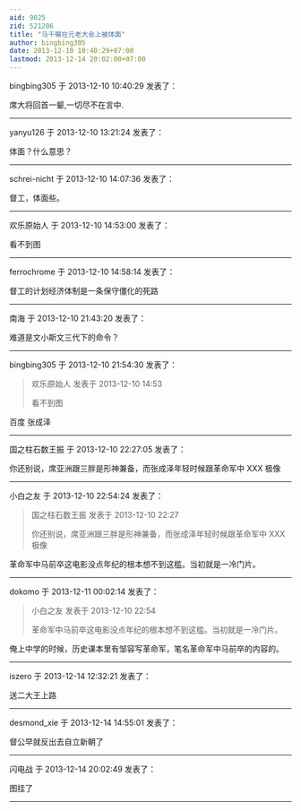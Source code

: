 ```yaml
---
aid: 9025
zid: 521206
title: "马千嘱在元老大会上被体面"
author: bingbing305
date: 2013-12-10 10:40:29+07:00
lastmod: 2013-12-14 20:02:00+07:00
---
```


bingbing305 于 2013-12-10 10:40:29 发表了：

席大将回首一颦,一切尽不在言中.

---

yanyu126 于 2013-12-10 13:21:24 发表了：

体面？什么意思？

---

schrei-nicht 于 2013-12-10 14:07:36 发表了：

督工，体面些。

---

欢乐原始人 于 2013-12-10 14:53:00 发表了：

看不到图

---

ferrochrome 于 2013-12-10 14:58:14 发表了：

督工的计划经济体制是一条保守僵化的死路

---

南海 于 2013-12-10 21:43:20 发表了：

难道是文小斯文三代下的命令？

---

bingbing305 于 2013-12-10 21:54:30 发表了：

> 欢乐原始人 发表于 2013-12-10 14:53
>
> 看不到图

百度 张成泽

---

国之柱石数王振 于 2013-12-10 22:27:05 发表了：

你还别说，席亚洲跟三胖是形神兼备，而张成泽年轻时候跟革命军中 XXX 极像

---

小白之友 于 2013-12-10 22:54:24 发表了：

> 国之柱石数王振 发表于 2013-12-10 22:27
>
> 你还别说，席亚洲跟三胖是形神兼备，而张成泽年轻时候跟革命军中 XXX 极像

革命军中马前卒这电影没点年纪的根本想不到这槛。当初就是一冷门片。

---

dokomo 于 2013-12-11 00:02:14 发表了：

> 小白之友 发表于 2013-12-10 22:54
>
> 革命军中马前卒这电影没点年纪的根本想不到这槛。当初就是一冷门片。

俺上中学的时候，历史课本里有邹容写革命军，笔名革命军中马前卒的内容的。

---

iszero 于 2013-12-14 12:32:21 发表了：

送二大王上路

---

desmond_xie 于 2013-12-14 14:55:01 发表了：

督公早就反出去自立新朝了

---

闪电战 于 2013-12-14 20:02:49 发表了：

图挂了

---
